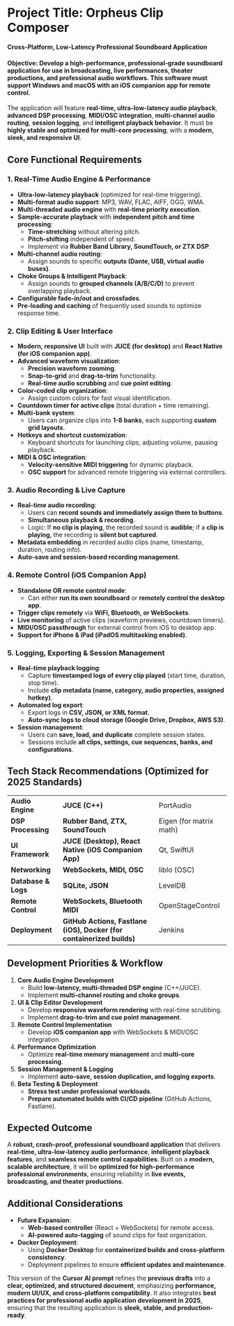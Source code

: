 # **Project Title: Orpheus Clip Composer**

**Cross-Platform, Low-Latency Professional Soundboard Application**

#### **Objective:** Develop a **high-performance, professional-grade soundboard application** for use in **broadcasting, live performances, theater productions, and professional audio workflows**. This software must support **Windows and macOS** with an **iOS companion app** for remote control.

The application will feature **real-time, ultra-low-latency audio playback**, **advanced DSP processing**, **MIDI/OSC integration**, **multi-channel audio routing**, **session logging**, and **intelligent playback behavior**. It must be **highly stable and optimized for multi-core processing**, with a **modern, sleek, and responsive UI**.

## **Core Functional Requirements**

### **1. Real-Time Audio Engine & Performance**

- **Ultra-low-latency playback** (optimized for real-time triggering).
- **Multi-format audio support**: MP3, WAV, FLAC, AIFF, OGG, WMA.
- **Multi-threaded audio engine** with **real-time priority execution**.
- **Sample-accurate playback** with **independent pitch and time processing**:
  - **Time-stretching** without altering pitch.
  - **Pitch-shifting** independent of speed.
  - Implement via **Rubber Band Library, SoundTouch, or ZTX DSP**.
- **Multi-channel audio routing**:
  - Assign sounds to specific **outputs (Dante, USB, virtual audio buses)**.
- **Choke Groups & Intelligent Playback**:
  - Assign sounds to **grouped channels (A/B/C/D)** to prevent overlapping playback.
- **Configurable fade-in/out and crossfades**.
- **Pre-loading and caching** of frequently used sounds to optimize response time.

### **2. Clip Editing & User Interface**

- **Modern, responsive UI** built with **JUCE (for desktop)** and **React Native (for iOS companion app)**.
- **Advanced waveform visualization**:
  - **Precision waveform zooming**.
  - **Snap-to-grid** and **drag-to-trim** functionality.
  - **Real-time audio scrubbing** and **cue point editing**.
- **Color-coded clip organization**:
  - Assign custom colors for fast visual identification.
- **Countdown timer for active clips** (total duration + time remaining).
- **Multi-bank system**:
  - Users can organize clips into **1-8 banks**, each supporting **custom grid layouts**.
- **Hotkeys and shortcut customization**:
  - Keyboard shortcuts for launching clips, adjusting volume, pausing playback.
- **MIDI & OSC integration**:
  - **Velocity-sensitive MIDI triggering** for dynamic playback.
  - **OSC support** for advanced remote triggering via external controllers.

### **3. Audio Recording & Live Capture**

- **Real-time audio recording**:
  - Users can **record sounds and immediately assign them to buttons**.
  - **Simultaneous playback & recording**.
  - Logic: If **no clip is playing**, the recorded sound is **audible**; if a **clip is playing**, the recording is **silent but captured**.
- **Metadata embedding** in recorded audio clips (name, timestamp, duration, routing info).
- **Auto-save and session-based recording management**.

### **4. Remote Control (iOS Companion App)**

- **Standalone OR remote control mode**:
  - Can either **run its own soundboard** or **remotely control the desktop app**.
- **Trigger clips remotely** via **WiFi, Bluetooth, or WebSockets**.
- **Live monitoring** of active clips (waveform previews, countdown timers).
- **MIDI/OSC passthrough** for external control from iOS to desktop app.
- **Support for iPhone & iPad (iPadOS multitasking enabled)**.

### **5. Logging, Exporting & Session Management**

- **Real-time playback logging**:
  - Capture **timestamped logs of every clip played** (start time, duration, stop time).
  - Include **clip metadata (name, category, audio properties, assigned hotkey)**.
- **Automated log export**:
  - Export logs in **CSV, JSON, or XML format**.
  - **Auto-sync logs to cloud storage (Google Drive, Dropbox, AWS S3)**.
- **Session management**:
  - Users can **save, load, and duplicate** complete session states.
  - Sessions include **all clips, settings, cue sequences, banks, and configurations**.

## **Tech Stack Recommendations (Optimized for 2025 Standards)**

|                     |                                                                       |                         |
| ------------------- | --------------------------------------------------------------------- | ----------------------- |
| **Audio Engine**    | **JUCE (C++)**                                                        | PortAudio               |
| **DSP Processing**  | **Rubber Band, ZTX, SoundTouch**                                      | Eigen (for matrix math) |
| **UI Framework**    | **JUCE (Desktop), React Native (iOS Companion App)**                  | Qt, SwiftUI             |
| **Networking**      | **WebSockets, MIDI, OSC**                                             | liblo (OSC)             |
| **Database & Logs** | **SQLite, JSON**                                                      | LevelDB                 |
| **Remote Control**  | **WebSockets, Bluetooth MIDI**                                        | OpenStageControl        |
| **Deployment**      | **GitHub Actions, Fastlane (iOS), Docker (for containerized builds)** | Jenkins                 |

## **Development Priorities & Workflow**

1. **Core Audio Engine Development**
   - Build **low-latency, multi-threaded DSP engine** (C++/JUCE).
   - Implement **multi-channel routing and choke groups**.
2. **UI & Clip Editor Development**
   - Develop **responsive waveform rendering** with real-time scrubbing.
   - Implement **drag-to-trim and cue point management**.
3. **Remote Control Implementation**
   - Develop **iOS companion app** with WebSockets & MIDI/OSC integration.
4. **Performance Optimization**
   - Optimize **real-time memory management** and **multi-core processing**.
5. **Session Management & Logging**
   - Implement **auto-save, session duplication, and logging exports**.
6. **Beta Testing & Deployment**
   - **Stress test under professional workloads**.
   - **Prepare automated builds with CI/CD pipeline** (GitHub Actions, Fastlane).

## **Expected Outcome**

A **robust, crash-proof, professional soundboard application** that delivers **real-time, ultra-low-latency audio performance**, **intelligent playback features**, and **seamless remote control capabilities**. Built on a **modern, scalable architecture**, it will be **optimized for high-performance professional environments**, ensuring reliability in **live events, broadcasting, and theater productions**.

## **Additional Considerations**

- **Future Expansion**:
  - **Web-based controller** (React + WebSockets) for remote access.
  - **AI-powered auto-tagging** of sound clips for fast organization.
- **Docker Deployment**:
  - Using **Docker Desktop** for **containerized builds and cross-platform consistency**.
  - Deployment pipelines to ensure **efficient updates and maintenance**.

This version of the **Cursor AI prompt** refines the **previous drafts** into a **clear, optimized, and structured document**, emphasizing **performance, modern UI/UX, and cross-platform compatibility**. It also integrates **best practices for professional audio application development in 2025**, ensuring that the resulting application is **sleek, stable, and production-ready**.
